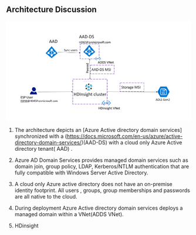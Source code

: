 
## Architecture Discussion 

![HDICreate6](https://github.com/arnabganguly/HDInsightESPLab/blob/master/images/Picture56.png) 

1. The architecture depicts an [Azure Active directory domain services] synchronized with a (https://docs.microsoft.com/en-us/azure/active-directory-domain-services/)(AAD-DS) with a cloud only Azure Active directory tenant( AAD) . 

2. Azure AD Domain Services provides managed domain services such as domain join, group policy, LDAP, Kerberos/NTLM authentication that are fully compatible with Windows Server Active Directory.

3. A cloud only Azure active directory does not have an on-premise identity footprint. All users , groups, group memberships and passwords are all native to the cloud. 

4. During deployment Azure Active directory domain services deploys a managed domain within a VNet(ADDS VNet). 

5. HDinsight 



<!--stackedit_data:
eyJoaXN0b3J5IjpbLTE2OTU3MjY3MzYsOTY3ODY1MDI4LC0xNz
Y3MDQ5MDM4LC0xODA1MTU3MzkwLC0xNzY2OTM3Njk4XX0=
-->
